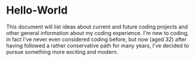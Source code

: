 # Hello-World
This document will list ideas about current and future coding projects and other general information about my coding experience.
I'm new to coding, in fact I've never even considered coding before, but now (aged 32) after having followed a rather conservative path for many years, I've decided to pursue something more exciting and modern.
